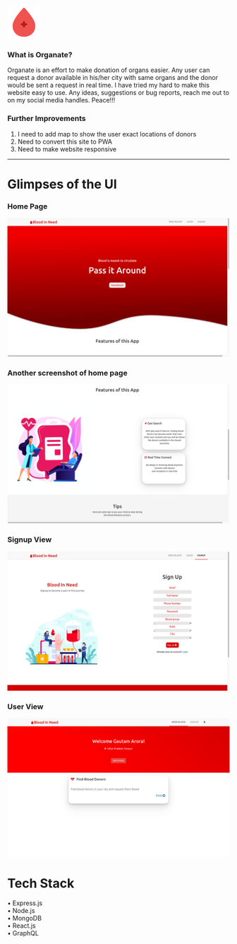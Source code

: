 ![Screenshot](/readme-images/Blooddrop.png)

### What is Organate?
Organate is an effort to make donation of organs easier. Any user can request a donor available in his/her city with same organs and the donor would be sent a request in real time. I have tried my hard to make this website easy to use. Any ideas, suggestions or bug reports, reach me out to on my social media handles. Peace!!!

### Further Improvements
1) I need to add map to show the user exact locations of donors
2) Need to convert this site to PWA
3) Need to make website responsive


---

# Glimpses of the UI

### Home Page
![Screenshot](/readme-images/ss1.png)


### Another screenshot of home page
![Screenshot](/readme-images/ss2.png)


### Signup View
![Screenshot](/readme-images/ss3.png)


### User View
![Screenshot](/readme-images/ss4.png)



# Tech Stack
• Express.js
<br/>
• Node.js
<br/>
• MongoDB
<br/>
• React.js
<br/>
• GraphQL
<br/>



    